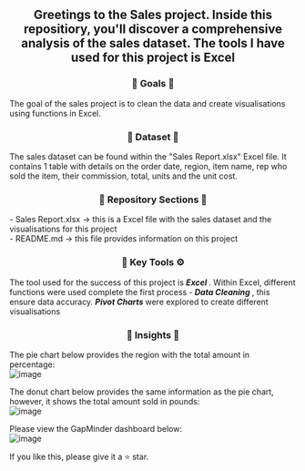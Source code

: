 <div align="center"> <h2 align="center"> Greetings to the Sales project. Inside this repositiory, you'll discover a comprehensive analysis of the sales dataset. The tools I have used for this project is Excel </h2> </div>

<div align="center"> <h3 align="center"> 🎯 Goals 🎯 </h3> </div>
The goal of the sales project is to clean the data and create visualisations using functions in Excel.

<div align="center"> <h3 align="center"> 🔢 Dataset 🔢 </h3> </div>
The sales dataset can be found within the "Sales Report.xlsx" Excel file. It contains 1 table with details on the order date, region, item name, rep who sold the item, their commission, total, units and the unit cost.

<div align="center"> <h3 align="center"> 📂 Repository Sections 📂 </h3> </div> 
- Sales Report.xlsx -> this is a Excel file with the sales dataset and the visualisations for this project <br>
- README.md -> this file provides information on this project <br> </div

<div align="center"> <h3 align="center"> 🔑 Key Tools ⚙️ </h3> </div>
The tool used for the success of this project is <b><i> Excel </i></b>. Within Excel, different functions were used complete the first process -<b><i> Data Cleaning </i></b>, this ensure data accuracy. <b><i> Pivot Charts </i></b> were explored to create different visualisations

<div align="center"> <h3 align="center"> 🧐 Insights 🧐 </h3> </div>

The pie chart below provides the region with the total amount in percentage:  <br>
![image](https://github.com/TharsikaSri/Excel-SalesDS/assets/150933187/e4f0dfcf-f9f9-4395-b09d-615d7d6b8401)

The donut chart below provides the same information as the pie chart, however, it shows the total amount sold in pounds: <br>
![image](https://github.com/TharsikaSri/Excel-SalesDS/assets/150933187/931aebad-b79b-4a20-a138-483de09f9634)

Please view the GapMinder dashboard below: <br>
![image](https://github.com/TharsikaSri/Excel-SalesDS/assets/150933187/42912c0d-b752-4e73-9371-d5f7433e8759)

If you like this, please give it a ⭐ star.

